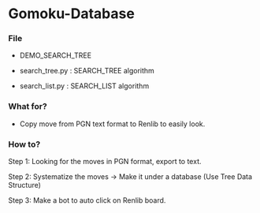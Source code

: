 # Gomoku-Database

### File

- DEMO_SEARCH_TREE

- search_tree.py : SEARCH_TREE algorithm

- search_list.py : SEARCH_LIST algorithm

### What for?
- Copy move from PGN text format to Renlib to easily look.

### How to?
Step 1: Looking for the moves in PGN format, export to text.

Step 2: Systematize the moves -> Make it under a database (Use Tree Data Structure)

Step 3: Make a bot to auto click on Renlib board.

